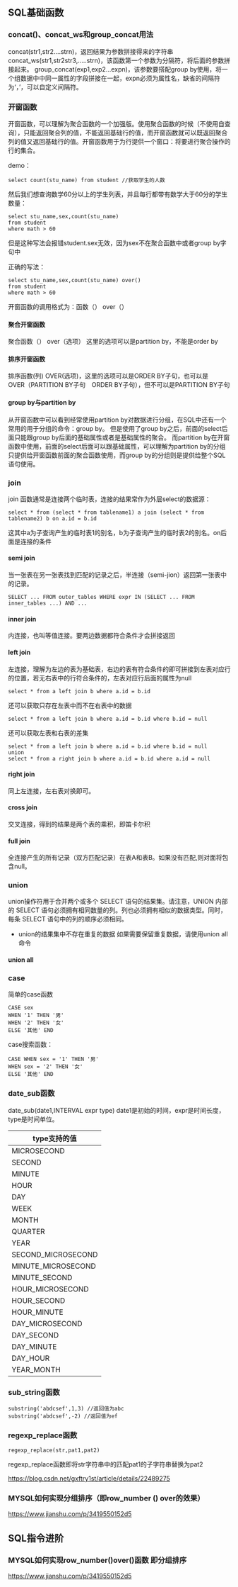 
## SQL基础函数
### concat()、concat_ws和group_concat用法
concat(str1,str2....strn)，返回结果为参数拼接得来的字符串
concat_ws(str1,str2str3,.....strn)，该函数第一个参数为分隔符，将后面的参数拼接起来。
group_concat(exp1,exp2...expn)，该参数要搭配group by使用，将一个组数据中中同一属性的字段拼接在一起，expn必须为属性名，缺省的间隔符为‘，’，可以自定义间隔符。


### 开窗函数
开窗函数，可以理解为聚合函数的一个加强版。使用聚合函数的时候（不使用自查询），只能返回聚合列的值，不能返回基础行的值，而开窗函数就可以既返回聚合列的值又返回基础行的值。开窗函数用于为行提供一个窗口：将要进行聚合操作的行的集合。

demo：
```
select count(stu_name) from student //获取学生的人数
```

然后我们想查询数学60分以上的学生列表，并且每行都带有数学大于60分的学生数量：
```
select stu_name,sex,count(stu_name)
from student 
where math > 60
```
但是这种写法会报错student.sex无效，因为sex不在聚合函数中或者group by字句中

正确的写法：
```
select stu_name,sex,count(stu_name) over()
from student 
where math > 60
```

开窗函数的调用格式为：函数（） over（）

#### 聚合开窗函数
聚合函数（） over（选项） 这里的选项可以是partition by，不能是order by



#### 排序开窗函数
排序函数(列) OVER(选项)，这里的选项可以是ORDER BY子句，也可以是　OVER（PARTITION BY子句　ORDER BY子句），但不可以是PARTITION BY子句

#### group by与partition by
从开窗函数中可以看到经常使用partition by对数据进行分组，在SQL中还有一个常用的用于分组的命令：group by。
但是使用了group by之后，前面的select后面只能跟group by后面的基础属性或者是基础属性的聚合。
而partition by在开窗函数中使用，前面的select后面可以跟基础属性，可以理解为partition by的分组只提供给开窗函数前面的聚合函数使用，而group by的分组则是提供给整个SQL语句使用。



### join
join 函数通常是连接两个临时表，连接的结果常作为外层select的数据源：
```
select * from (select * from tablename1) a join (select * from tablename2) b on a.id = b.id
```
这其中a为子查询产生的临时表1的别名，b为子查询产生的临时表2的别名。on后面是连接的条件

#### semi join
当一张表在另一张表找到匹配的记录之后，半连接（semi-jion）返回第一张表中的记录。
```
SELECT ... FROM outer_tables WHERE expr IN (SELECT ... FROM inner_tables ...) AND ...
```

#### inner join
内连接，也叫等值连接。要两边数据都符合条件才会拼接返回

#### left join 
左连接，理解为左边的表为基础表，右边的表有符合条件的即可拼接到左表对应行的位置，若无右表中的行符合条件的，左表对应行后面的属性为null
```
select * from a left join b where a.id = b.id
```

还可以获取只存在左表中而不在右表中的数据
```
select * from a left join b where a.id = b.id where b.id = null
```
还可以获取左表和右表的差集
```
select * from a left join b where a.id = b.id where b.id = null
union
select * from a right join b where a.id = b.id where a.id = null
```


#### right join
同上左连接，左右表对换即可。

#### cross join 
交叉连接，得到的结果是两个表的乘积，即笛卡尔积

#### full join
全连接产生的所有记录（双方匹配记录）在表A和表B。如果没有匹配,则对面将包含null。


### union
union操作符用于合并两个或多个 SELECT 语句的结果集。请注意，UNION 内部的 SELECT 语句必须拥有相同数量的列。列也必须拥有相似的数据类型。同时，每条 SELECT 语句中的列的顺序必须相同。
* union的结果集中不存在重复的数据 如果需要保留重复数据，请使用union all命令
#### union all

### case
简单的case函数
```
CASE sex
WHEN '1' THEN '男'
WHEN '2' THEN '女'
ELSE '其他' END
```

case搜索函数：
```
CASE WHEN sex = '1' THEN '男' 
WHEN sex = '2' THEN '女' 
ELSE '其他' END 
```

### date_sub函数
date_sub(date1,INTERVAL expr type)
date1是初始的时间，expr是时间长度，type是时间单位。

| type支持的值 
| --- 
|MICROSECOND
|SECOND
|MINUTE
|HOUR
|DAY
|WEEK
|MONTH
|QUARTER
|YEAR
|SECOND_MICROSECOND
|MINUTE_MICROSECOND
|MINUTE_SECOND
|HOUR_MICROSECOND
|HOUR_SECOND
|HOUR_MINUTE
|DAY_MICROSECOND
|DAY_SECOND
|DAY_MINUTE
|DAY_HOUR
|YEAR_MONTH


### sub_string函数
```
substring('abdcsef',1,3) //返回值为abc
substring('abdcsef',-2) //返回值为ef
```

### regexp_replace函数
```
regexp_replace(str,pat1,pat2)
```
regexp_replace函数即将str字符串中的匹配pat1的子字符串替换为pat2

https://blog.csdn.net/gxftry1st/article/details/22489275


### MYSQL如何实现分组排序（即row_number () over的效果）
https://www.jianshu.com/p/3419550152d5


## SQL指令进阶

### MYSQL如何实现row_number()over()函数 即分组排序
https://www.jianshu.com/p/3419550152d5
